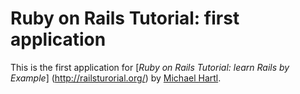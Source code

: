 # Ruby on Rails Tutorial: first application

This is the first application for
[*Ruby on Rails Tutorial: learn Rails by Example*] (http://railsturorial.org/) by [Michael Hartl](http://cadcreations.co.ke).